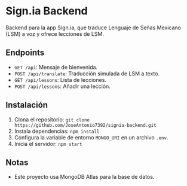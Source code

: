 # Sign.ia Backend
Backend para la app Sign.ia, que traduce Lenguaje de Señas Mexicano (LSM) a voz y ofrece lecciones de LSM.

## Endpoints
- `GET /api`: Mensaje de bienvenida.
- `POST /api/translate`: Traducción simulada de LSM a texto.
- `GET /api/lessons`: Lista de lecciones.
- `POST /api/lessons`: Añadir una lección.

## Instalación
1. Clona el repositorio: `git clone https://github.com/JoseAntonio7392/signia-backend.git`
2. Instala dependencias: `npm install`
3. Configura la variable de entorno `MONGO_URI` en un archivo `.env`.
4. Inicia el servidor: `npm start`

## Notas
- Este proyecto usa MongoDB Atlas para la base de datos.